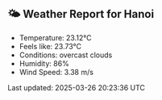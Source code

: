 <!-- WEATHER-START -->
## 🌤 Weather Report for Hanoi

- Temperature: 23.12°C
- Feels like: 23.73°C
- Conditions: overcast clouds
- Humidity: 86%
- Wind Speed: 3.38 m/s

Last updated: 2025-03-26 20:23:36 UTC
<!-- WEATHER-END -->
